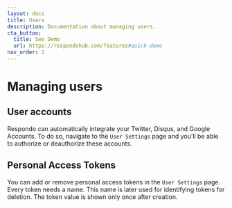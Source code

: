```yaml
---
layout: docs
title: Users
description: Documentation about managing users.
cta_button:
  title: See Demo
  url: https://respondohub.com/features#quick-demo
nav_order: 2
---
```


# Managing users

## User accounts

Respondo can automatically integrate your Twitter, Disqus, and Google Accounts.
To do so, navigate to the `User Settings` page and you'll be able to authorize
or deauthorize these accounts.

## Personal Access Tokens

You can add or remove personal access tokens in the `User Settings` page. Every
token needs a name. This name is later used for identifying tokens for deletion.
The token value is shown only once after creation.

